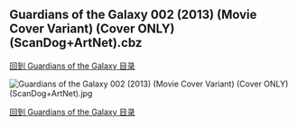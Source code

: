 ## Guardians of the Galaxy 002 (2013) (Movie Cover Variant) (Cover ONLY) (ScanDog+ArtNet).cbz


[回到 Guardians of the Galaxy 目录](https://github.com/alicewish/markdown/blob/master/series/Guardians-of-Galaxy.md)


![Guardians of the Galaxy 002 (2013) (Movie Cover Variant) (Cover ONLY) (ScanDog+ArtNet).jpg](https://wx1.sinaimg.cn/large/6a9fdecaly1fr0u3zj6a6j21401pfww0.jpg)

[回到 Guardians of the Galaxy 目录](https://github.com/alicewish/markdown/blob/master/series/Guardians-of-Galaxy.md)

